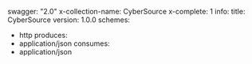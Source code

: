 swagger: "2.0"
x-collection-name: CyberSource
x-complete: 1
info:
  title: CyberSource
  version: 1.0.0
schemes:
- http
produces:
- application/json
consumes:
- application/json
